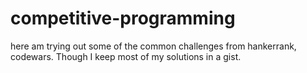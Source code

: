 # competitive-programming
here am trying out some of the common challenges from hankerrank, codewars. Though I keep most of my solutions in a gist.